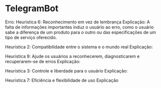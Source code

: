 # TelegramBot
Erro: 
Heuristica 6: Reconhecimento em vez de lembrança
Explicação: A falta de informações importantes induz o usuário ao erro, como o usuário sabe a diferença de um produto para o outro ou das especificações de um tipo de serviço oferecido.

Heuristica 2: Compatibilidade entre o sistema e o mundo real
Explicação: 

Heuristica 9: Ajude os usuários a reconhecerem, diagnosticarem e recuperarem-se de erros
Explicação:

Heuristica 3: Controle e liberdade para o usuário
Explicação:

Heuristica 7: Eficiência e flexibilidade de uso
Explicação
